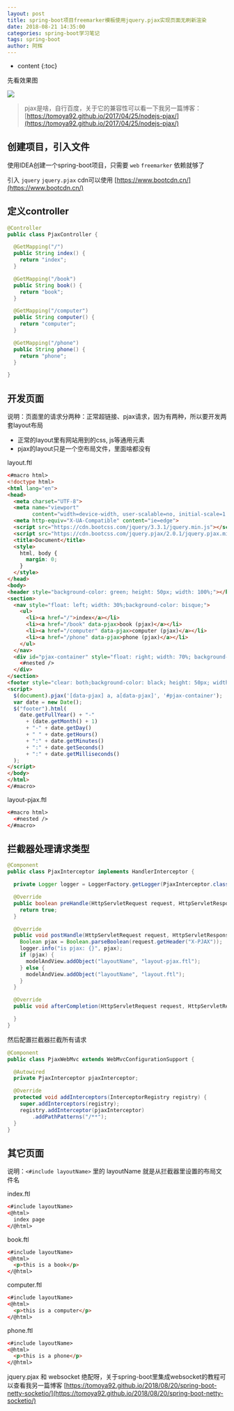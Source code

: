 ```yaml
---
layout: post
title: spring-boot项目freemarker模板使用jquery.pjax实现页面无刷新渲染
date: 2018-08-21 14:35:00
categories: spring-boot学习笔记
tags: spring-boot
author: 阿辉
---
```


* content
{:toc}

先看效果图

![](/assets/freemarker-pjax.gif)

> pjax是啥，自行百度，关于它的兼容性可以看一下我另一篇博客：[https://tomoya92.github.io/2017/04/25/nodejs-pjax/](https://tomoya92.github.io/2017/04/25/nodejs-pjax/)






## 创建项目，引入文件

使用IDEA创建一个spring-boot项目，只需要 `web` `freemarker` 依赖就够了

引入 `jquery` `jquery.pjax` cdn可以使用 [https://www.bootcdn.cn/](https://www.bootcdn.cn/)

## 定义controller

```java
@Controller
public class PjaxController {

  @GetMapping("/")
  public String index() {
    return "index";
  }

  @GetMapping("/book")
  public String book() {
    return "book";
  }

  @GetMapping("/computer")
  public String computer() {
    return "computer";
  }

  @GetMapping("/phone")
  public String phone() {
    return "phone";
  }

}
```

## 开发页面

说明：页面里的请求分两种：正常超链接、pjax请求，因为有两种，所以要开发两套layout布局

- 正常的layout里有网站用到的css, js等通用元素
- pjax的layout只是一个空布局文件，里面啥都没有

layout.ftl

```html
<#macro html>
<!doctype html>
<html lang="en">
<head>
  <meta charset="UTF-8">
  <meta name="viewport"
        content="width=device-width, user-scalable=no, initial-scale=1.0, maximum-scale=1.0, minimum-scale=1.0">
  <meta http-equiv="X-UA-Compatible" content="ie=edge">
  <script src="https://cdn.bootcss.com/jquery/3.3.1/jquery.min.js"></script>
  <script src="https://cdn.bootcss.com/jquery.pjax/2.0.1/jquery.pjax.min.js"></script>
  <title>Document</title>
  <style>
    html, body {
      margin: 0;
    }
  </style>
</head>
<body>
<header style="background-color: green; height: 50px; width: 100%;"></header>
<section>
  <nav style="float: left; width: 30%;background-color: bisque;">
    <ul>
      <li><a href="/">index</a></li>
      <li><a href="/book" data-pjax>book (pjax)</a></li>
      <li><a href="/computer" data-pjax>computer (pjax)</a></li>
      <li><a href="/phone" data-pjax>phone (pjax)</a></li>
    </ul>
  </nav>
  <div id="pjax-container" style="float: right; width: 70%; background-color: aliceblue;">
    <#nested />
  </div>
</section>
<footer style="clear: both;background-color: black; height: 50px; width: 100%;color: #fff; line-height: 50px;"></footer>
<script>
  $(document).pjax('[data-pjax] a, a[data-pjax]', '#pjax-container');
  var date = new Date();
  $("footer").html(
    date.getFullYear() + "-"
      + (date.getMonth() + 1)
      + "-" + date.getDay()
      + " " + date.getHours()
      + ":" + date.getMinutes()
      + ":" + date.getSeconds()
      + ":" + date.getMilliseconds()
  );
</script>
</body>
</html>
</#macro>
```

layout-pjax.ftl

```html
<#macro html>
  <#nested />
</#macro>
```

## 拦截器处理请求类型

```java
@Component
public class PjaxInterceptor implements HandlerInterceptor {

  private Logger logger = LoggerFactory.getLogger(PjaxInterceptor.class);

  @Override
  public boolean preHandle(HttpServletRequest request, HttpServletResponse response, Object handler) {
    return true;
  }

  @Override
  public void postHandle(HttpServletRequest request, HttpServletResponse response, Object handler, ModelAndView modelAndView) {
    Boolean pjax = Boolean.parseBoolean(request.getHeader("X-PJAX"));
    logger.info("is pjax: {}", pjax);
    if (pjax) {
      modelAndView.addObject("layoutName", "layout-pjax.ftl");
    } else {
      modelAndView.addObject("layoutName", "layout.ftl");
    }
  }

  @Override
  public void afterCompletion(HttpServletRequest request, HttpServletResponse response, Object handler, Exception ex) {

  }
}
```

然后配置拦截器拦截所有请求

```java
@Component
public class PjaxWebMvc extends WebMvcConfigurationSupport {

  @Autowired
  private PjaxInterceptor pjaxInterceptor;

  @Override
  protected void addInterceptors(InterceptorRegistry registry) {
    super.addInterceptors(registry);
    registry.addInterceptor(pjaxInterceptor)
        .addPathPatterns("/**");
  }
}
```

## 其它页面

说明：`<#include layoutName>` 里的 layoutName 就是从拦截器里设置的布局文件名

index.ftl

```html
<#include layoutName>
<@html>
  index page
</@html>
```

book.ftl

```html
<#include layoutName>
<@html>
  <p>this is a book</p>
</@html>
```

computer.ftl

```html
<#include layoutName>
<@html>
  <p>this is a computer</p>
</@html>
```

phone.ftl

```html
<#include layoutName>
<@html>
  <p>this is a phone</p>
</@html>
```

jquery.pjax 和 websocket 绝配呀，关于spring-boot里集成websocket的教程可以查看我另一篇博客 [https://tomoya92.github.io/2018/08/20/spring-boot-netty-socketio/](https://tomoya92.github.io/2018/08/20/spring-boot-netty-socketio/)
